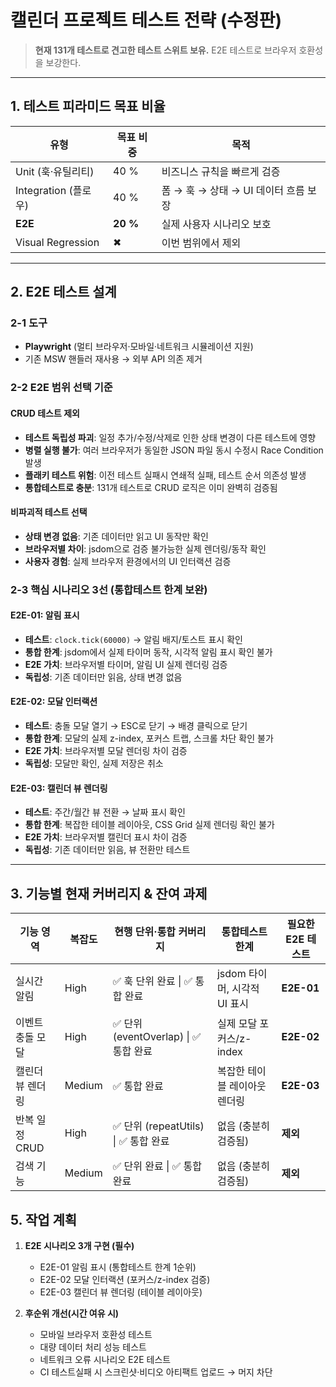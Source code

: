 # 캘린더 프로젝트 테스트 전략 (수정판)

> **현재 131개 테스트로 견고한 테스트 스위트 보유.** E2E 테스트로 브라우저 호환성을 보강한다.

---

## 1. 테스트 피라미드 목표 비율

| 유형                 | 목표 비중 | 목적                                 |
| -------------------- | --------- | ------------------------------------ |
| Unit (훅·유틸리티)   | 40 %      | 비즈니스 규칙을 빠르게 검증          |
| Integration (플로우) | 40 %      | 폼 → 훅 → 상태 → UI 데이터 흐름 보장 |
| **E2E**              | **20 %**  | 실제 사용자 시나리오 보호            |
| Visual Regression    | ✖︎        | 이번 범위에서 제외                   |

---

## 2. E2E 테스트 설계

### 2-1 도구

- **Playwright** (멀티 브라우저·모바일·네트워크 시뮬레이션 지원)
- 기존 MSW 핸들러 재사용 → 외부 API 의존 제거

### 2-2 E2E 범위 선택 기준

#### **CRUD 테스트 제외**

- **테스트 독립성 파괴**: 일정 추가/수정/삭제로 인한 상태 변경이 다른 테스트에 영향
- **병렬 실행 불가**: 여러 브라우저가 동일한 JSON 파일 동시 수정시 Race Condition 발생
- **플래키 테스트 위험**: 이전 테스트 실패시 연쇄적 실패, 테스트 순서 의존성 발생
- **통합테스트로 충분**: 131개 테스트로 CRUD 로직은 이미 완벽히 검증됨

#### **비파괴적 테스트 선택**

- **상태 변경 없음**: 기존 데이터만 읽고 UI 동작만 확인
- **브라우저별 차이**: jsdom으로 검증 불가능한 실제 렌더링/동작 확인
- **사용자 경험**: 실제 브라우저 환경에서의 UI 인터랙션 검증

### 2-3 핵심 시나리오 3선 (통합테스트 한계 보완)

#### **E2E-01: 알림 표시**

- **테스트**: `clock.tick(60000)` → 알림 배지/토스트 표시 확인
- **통합 한계**: jsdom에서 실제 타이머 동작, 시각적 알림 표시 확인 불가
- **E2E 가치**: 브라우저별 타이머, 알림 UI 실제 렌더링 검증
- **독립성**: 기존 데이터만 읽음, 상태 변경 없음

#### **E2E-02: 모달 인터랙션**

- **테스트**: 충돌 모달 열기 → ESC로 닫기 → 배경 클릭으로 닫기
- **통합 한계**: 모달의 실제 z-index, 포커스 트랩, 스크롤 차단 확인 불가
- **E2E 가치**: 브라우저별 모달 렌더링 차이 검증
- **독립성**: 모달만 확인, 실제 저장은 취소

#### **E2E-03: 캘린더 뷰 렌더링**

- **테스트**: 주간/월간 뷰 전환 → 날짜 표시 확인
- **통합 한계**: 복잡한 테이블 레이아웃, CSS Grid 실제 렌더링 확인 불가
- **E2E 가치**: 브라우저별 캘린더 표시 차이 검증
- **독립성**: 기존 데이터만 읽음, 뷰 전환만 테스트

---

## 3. 기능별 현재 커버리지 & 잔여 과제

| 기능 영역        | 복잡도 | 현행 단위·통합 커버리지                | 통합테스트 한계               | 필요한 E2E 테스트 |
| ---------------- | ------ | -------------------------------------- | ----------------------------- | ----------------- |
| 실시간 알림      | High   | ✅ 훅 단위 완료 \| ✅ 통합 완료        | jsdom 타이머, 시각적 UI 표시  | **E2E-01**        |
| 이벤트 충돌 모달 | High   | ✅ 단위 (eventOverlap) \| ✅ 통합 완료 | 실제 모달 포커스/z-index      | **E2E-02**        |
| 캘린더 뷰 렌더링 | Medium | ✅ 통합 완료                           | 복잡한 테이블 레이아웃 렌더링 | **E2E-03**        |
| 반복 일정 CRUD   | High   | ✅ 단위 (repeatUtils) \| ✅ 통합 완료  | 없음 (충분히 검증됨)          | **제외**          |
| 검색 기능        | Medium | ✅ 단위 완료 \| ✅ 통합 완료           | 없음 (충분히 검증됨)          | **제외**          |

## 5. 작업 계획

1. **E2E 시나리오 3개 구현 (필수)**

   - E2E-01 알림 표시 (통합테스트 한계 1순위)
   - E2E-02 모달 인터랙션 (포커스/z-index 검증)
   - E2E-03 캘린더 뷰 렌더링 (테이블 레이아웃)

2. **후순위 개선(시간 여유 시)**
   - 모바일 브라우저 호환성 테스트
   - 대량 데이터 처리 성능 테스트
   - 네트워크 오류 시나리오 E2E 테스트
   - CI 테스트실패 시 스크린샷·비디오 아티팩트 업로드 → 머지 차단
